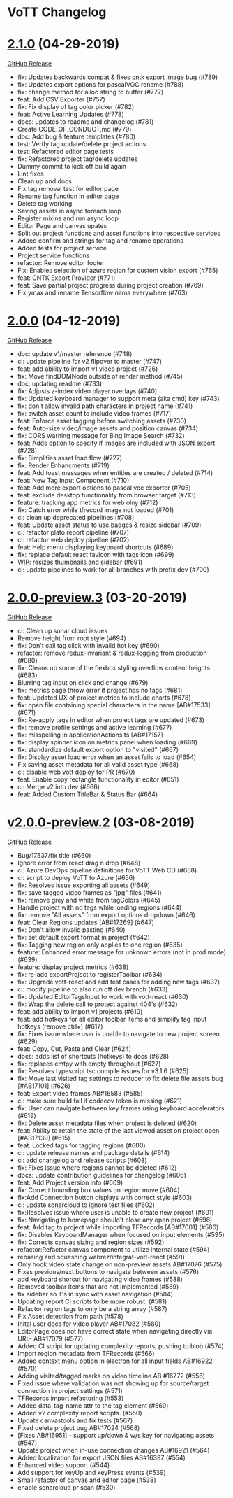 # VoTT Changelog

<!-- cl-start -->

# [2.1.0](https://github.com/Microsoft/VoTT/compare/v2.0.0...2.1.0) (04-29-2019)
[GitHub Release](https://github.com/Microsoft/VoTT/releases/tag/2.1.0)

- fix: Updates backwards compat & fixes cntk export image bug (#789)
- fix: Updates export options for pascalVOC rename (#788)
- fix: change method for alloc string to buffer (#777)
- feat: Add CSV Exporter (#757)
- fix: Fix display of tag color picker (#782)
- feat: Active Learning Updates (#778)
- docs: updates to readme and changelog (#781)
- Create CODE_OF_CONDUCT.md (#779)
- doc: Add bug & feature templates (#780)
- test: Verify tag update/delete project actions
- test: Refactored editor page tests
- fix: Refactored project tag/delete updates
- Dummy commit to kick off build again
- Lint fixes
- Clean up and docs
- Fix tag removal test for editor page
- Rename tag function in editor page
- Delete tag working
- Saving assets in async foreach loop
- Register mixins and run async loop
- Editor Page and canvas upates
- Split out project functions and asset functions into respective services
- Added confirm and strings for tag and rename operations
- Added tests for project service
- Project service functions
- refactor: Remove editor footer
- Fix: Enables selection of azure region for custom vision export (#765)
- feat: CNTK Export Provider (#771)
- feat: Save partial project progress during project creation (#769)
- Fix ymax and rename Tensorflow nama everywhere (#763)

# [2.0.0](https://github.com/Microsoft/VoTT/compare/v2.0.0-preview.3...v2.0.0) (04-12-2019)
[GitHub Release](https://github.com/Microsoft/VoTT/releases/tag/v2.0.0)

- doc: update v1/master reference (#748)
- ci: update pipeline for v2 flipover to master (#747)
- feat: add ability to import v1 video project (#726)
- fix: Move findDOMNode outside of render method (#745)
- doc: updating readme (#733)
- fix: Adjusts z-index video player overlays (#740)
- fix: Updated keyboard manager to support meta (aka cmd) key (#743)
- fix: don't allow invalid path characters in project name (#741)
- fix: switch asset count to include video frames (#717)
- feat: Enforce asset tagging before switching assets (#730)
- feat: Auto-size video/image assets and position canvas (#734)
- fix: CORS warning message for Bing Image Search (#732)
- feat: Adds option to specify if images are included with JSON export (#728)
- fix: Simplifies asset load flow (#727)
- fix: Render Enhancments (#719)
- feat: Add toast messages when entities are created / deleted (#714)
- feat: New Tag Input Component (#710)
- feat: Add more export options to pascal voc exporter (#705)
- feat: exclude desktop functionality from browser target (#713)
- feature: tracking app metrics for web olny (#712)
- fix: Catch error while tfrecord image not loaded (#701)
- ci: clean up deprecated pipelines (#708)
- feat: Update asset status to use badges & resize sidebar (#709)
- ci: refactor plato report pipeline (#707)
- ci: refactor web deploy pipeline (#702)
- feat: Help menu displaying keyboard shortcuts (#689)
- fix: replace default react favicon with tags icon (#699)
- WIP: resizes thumbnails and sidebar (#691)
- ci: update pipelines to work for all branches with prefix dev (#700)

# [2.0.0-preview.3](https://github.com/Microsoft/VoTT/compare/v2.0.0-preview.2...v2.0.0-preview.3) (03-20-2019)
[GitHub Release](https://github.com/Microsoft/VoTT/releases/tag/v2.0.0-preview.3)

- ci: Clean up sonar cloud issues
- Remove height from root style (#694)
- fix: Don't call tag click with invalid hot key (#690)
- refactor: remove redux-invariant & redux-logging from production (#680)
- fix: Cleans up some of the flexbox styling overflow content heights (#683)
- Blurring tag input on click and change (#679)
- fix: metrics page throw error if project has no tags (#681)
- feat: Updated UX of project metrics to include charts (#678)
- fix: open file containing special characters in the name [AB#17533] (#671)
- fix: Re-apply tags in editor when project tags are updated (#673)
- fix: remove profile settings and active learning (#677)
- fix: misspelling in applicationActions.ts [AB#17157]
- fix: display spinner icon on metrics panel when loading (#669)
- fix: standardize default export option to "visited" (#667)
- fix: Display asset load error when an asset fails to load (#654)
- Fix saving asset metadata for all valid asset type (#668)
- ci: disable web vott deploy for PR (#670)
- feat: Enable copy rectangle functionality in editor (#651)
- ci: Merge v2 into dev (#666)
- feat: Added Custom TitleBar & Status Bar (#664)

# [v2.0.0-preview.2](https://github.com/Microsoft/VoTT/compare/v2.0.0-preview.1...v2.0.0-preview.2) (03-08-2019)
[GitHub Release](https://github.com/Microsoft/VoTT/releases/tag/v2.0.0-preview.2)

- Bug/17537/fix title (#660)
- Ignore error from react drag n drop (#648)
- ci: Azure DevOps pipeline definitions for VoTT Web CD (#658)
- ci: script to deploy VoTT to Azure (#656)
- fix: Resolves issue exporting all assets (#649)
- fix: save tagged video frames as "jpg" files (#641)
- fix: remove grey and white from tagColors (#645)
- Handle project with no tags while loading regions (#644)
- fix: remove "All assets" from export options dropdown (#646)
- feat: Clear Regions updates [AB#17269] (#647)
- fix: Don't allow invalid pasting (#640)
- fix: set default export format in project (#642)
- fix: Tagging new region only applies to one region (#635)
- feature: Enhanced error message for unknown errors (not in prod mode) (#639)
- feature: display project metrics (#638)
- fix: re-add exportProject to registerToolbar (#634)
- fix: Upgrade vott-react and add test cases for adding new tags (#637)
- ci: modify pipeline to also run off dev branch (#633)
- fix: Updated EditorTagsInput to work with vott-react (#630)
- fix: Wrap the delete call to protect against 404's (#632)
- feat: add ability to import v1 projects (#610)
- feat: add hotkeys for all editor toolbar items and simplify tag input hotkeys (remove ctrl+) (#617)
- fix: Fixes issue where user is unable to navigate to new project screen (#629)
- feat: Copy, Cut, Paste and Clear (#624)
- docs: adds list of shortcuts (hotkeys) to docs (#628)
- fix: replaces emtpy with empty throughout (#627)
- fix: Resolves typescript tsc compile issues for v3.1.6 (#625)
- fix: Move last visited tag settings to reducer to fix delete file assets bug [#AB17101] (#626)
- feat: Export video frames AB#16583 (#585)
- ci: make sure build fail if codecov token is missing (#621)
- fix: User can navigate between key frames using keyboard accelerators (#619)
- fix: Delete asset metadata files when project is deleted (#620)
- feat: Ability to retain the state of the last viewed asset on project open [#AB17139] (#615)
- feat: Locked tags for tagging regions (#600)
- ci: update release names and package details (#614)
- ci: add changelog and release scripts (#608)
- fix: Fixes issue where regions cannot be deleted (#612)
- docs: update contribution guidelines for changelog (#606)
- feat: Add Project version info (#609)
- fix: Correct bounding box values on region move (#604)
- fix:Add Connection button displays with correct style (#603)
- ci: update sonarcloud to ignore test files (#602)
- fix:Resolves issue where user is unable to create new project (#601)
- fix: Navigating to homepage should't close any open project (#596)
- feat: Add tag to project while importing TFRecords [AB#17001] (#586)
- fix: Disables KeyboardManager when focused on input elements (#595)
- fix: Corrects canvas sizing and region sizes (#592)
- refactor:Refactor canvas component to utilize internal state (#594)
- rebasing and squashing wabrez/integrat-vott-react (#591)
- Only hook video state change on non-preview assets AB#17076 (#575)
- Fixes previous/next buttons to navigate between assets (#576)
- add keyboard shorcut for navigating video frames (#588)
- Removed toolbar items that are not implemented (#589)
- fix sidebar so it's in sync with asset navigation (#584)
- Updating report CI scripts to be more robust. (#581)
- Refactor region tags to only be a string array (#587)
- Fix Asset detection from path (#578)
- Inital user docs for video player AB#17082 (#580)
- EditorPage does not have correct state when navigating directly via URL- AB#17079 (#577)
- Added CI script for updating complexity reports, pushing to blob (#574)
- Import region metadata from TFRecords (#566)
- Added context menu option in electron for all input fields AB#16922 (#570)
- Adding visited/tagged marks on video timeline AB #16772 (#556)
- Fixed issue where validation was not showing up for source/target connection in project settings (#571)
- TFRecords import refactoring (#553)
- Added data-tag-name attr to the tag element (#569)
- Added v2 complexity report scripts. (#550)
- Update canvastools and fix tests (#567)
- Fixed delete project bug AB#17024 (#568)
- [Fixes AB#16951] - support up/down & w/s key for navigating assets (#547)
- Update project when in-use connection changes AB#16921 (#564)
- Added localization for export JSON files AB#16387 (#554)
- Enhanced video support (#544)
- Add support for keyUp and keyPress events (#539)
- Small refactor of canvas and editor page (#538)
- enable sonarcloud pr scan (#530)
